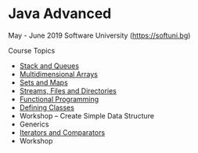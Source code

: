 # Java Advanced

May - June 2019 Software University (https://softuni.bg)

Course Topics<br/>
*   [Stack and Queues](https://github.com/almanaha/SoftUni/tree/master/Java%20Advanced/StacksAndQueues)<br/>
*   [Multidimensional Arrays](https://https://github.com/almanaha/SoftUni/tree/master/Java%20Advanced/MultidimensionArrays)<br/>
*	[Sets and Maps](https://https://github.com/almanaha/SoftUni/tree/master/Java%20Advanced/SetsAndMaps)<br/>
*	[Streams, Files and Directories](https://github.com/Deianov/Java-Advanced/tree/master/src/D_StreamsFilesAndDirectories)<br/>
*	[Functional Programming](https://github.com/Deianov/Java-Advanced/tree/master/src/E_FunctionalProgramming)<br/>
*	[Defining Classes](https://github.com/Deianov/Java-Advanced/tree/master/src/F_DefiningClasses)<br/>
*	Workshop – Create Simple Data Structure<br/>
*	Generics<br/>
*	[Iterators and Comparators](https://https://github.com/almanaha/SoftUni/tree/master/Java%20Advanced/IteratorsAndComparators)<br/>
*	Workshop
